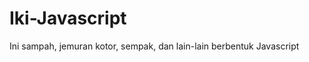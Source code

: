 Iki-Javascript
==============

Ini sampah, jemuran kotor, sempak, dan lain-lain berbentuk Javascript

